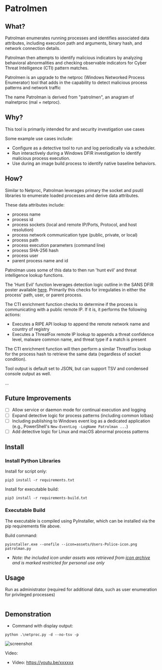 # Patrolmen

## What?

Patrolman enumerates running processes and identifies associated data attributes, including execution path and arguments, binary hash, and network connection details. 

Patrolman then attempts to identify malicious indicators by analyzing behavioral abnormalities and checking observable indicators for Cyber Threat Intelligence (CTI) pattern matches.

Patrolmen is an upgrade to the netproc (Windows Networked Process Enumerator) tool that adds in the capability to detect malicious process patterns and network traffic

The name Patrolman is derived from "patrolmen", an anagram of malnetproc (mal + netproc).

## Why?

This tool is primarily intended for and security investigation use cases

Some example use cases include:
- Configure as a detective tool to run and log periodically via a scheduler.
- Run interactively during a Windows DFIR investigation to identify malicious process execution.
- Use during an image build process to identify native baseline behaviors.


## How?

Similar to Netproc, Patrolman leverages primary the socket and psutil libraries to enumerate loaded processes and derive data attributes.

These data attributes include:
- process name
- process id
- process sockets (local and remote IP/Ports, Protocol, and host resolution)
- process network communication type (public, private, or local)
- process path
- process execution parameters (command line)
- process SHA-256 hash
- process user
- parent process name and id

Patrolman uses some of this data to then run 'hunt evil' and threat intelligence lookup functions.

The 'Hunt Evil' function leverages detection logic outline in the SANS DFIR poster available [here](https://www.sans.org/posters/hunt-evil/). Primarily this checks for irregulaties in either the process' path, user, or parent process.

The CTI enrichment function checks to determine if the process is communicating with a public remote IP. If it is, it performs the following actions:
- Executes a RIPE API lookup to append the remote network name and country of registry
- Executes a ThreatFox remote IP lookup to appends a threat confidence level, malware common name, and threat type if a match is present

The CTI enrichment function will then perform a similar ThreatFox lookup for the process hash to retrieve the same data (regardless of socket condition).

Tool output is default set to JSON, but can support TSV and condensed console output as well.

...


## Future Improvements

- [ ] Allow service or daemon mode for continual execution and logging
- [ ] Expand detective logic for process patterns (including common lolbas)
- [ ] Including publishing to Windows event log as a dedicated application (e.g., PowerShell's `New-EventLog -LogName Patrolman ...`)
- [ ] Add detective logic for Linux and macOS abnormal process patterns

## Install


### Install Python Libraries

Install for script only:
```
pip3 install -r requirements.txt
```

Install for executable build:
```
pip3 install -r requirements-build.txt
```


### Executable Build

The executable is compiled using PyInstaller, which can be installed via the pip requirements file above. 

Build command:
```
pyinstaller.exe --onefile --icon=assets/Users-Police-icon.png patrolman.py
```
- _Note: the included icon under assets was retrieved from [icon archive](https://www.iconarchive.com/show/windows-8-icons-by-icons8/Users-Police-icon.html) and is marked restricted for personal use only_


## Usage

Run as administrator (required for additional data, such as user enumeration for privileged processes)


```

```

## Demonstration

- Command with display output:
```
python .\netproc.py -d --no-tsv -p
```
![screenshot](assets/demo-netproc-1.png)

Video:

- Video: https://youtu.be/xxxxxx
